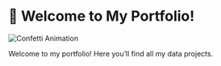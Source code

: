 # 🎉 Welcome to My Portfolio!

![Confetti Animation](https://media.giphy.com/media/3oriO0OEd9QIDdllqo/giphy.gif)

Welcome to my portfolio! Here you’ll find all my data projects.
